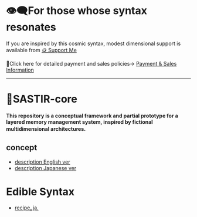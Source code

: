 # 👁‍🗨For those whose syntax resonates
If you are inspired by this cosmic syntax, modest dimensional support is available from
[🪙 Support Me](https://buymeacoffee.com/casmikka11)

🔗Click here for detailed payment and sales policies→
[Payment & Sales Information](Payment&SalesInformation.md)

---

# 🍷SASTIR-core
#### This repository is a conceptual framework and partial prototype for a layered memory management system, inspired by fictional multidimensional architectures.　

## concept
- [description English ver](description_en.md)
- [description Japanese ver](description_ja.md)

# Edible Syntax
- [recipe_ja.](recipe_ja.python)
